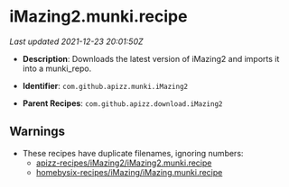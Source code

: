 # iMazing2.munki.recipe

_Last updated 2021-12-23 20:01:50Z_

- **Description**: Downloads the latest version of iMazing2 and imports it into a munki_repo.

- **Identifier**: `com.github.apizz.munki.iMazing2`

- **Parent Recipes**: `com.github.apizz.download.iMazing2`


## Warnings

- These recipes have duplicate filenames, ignoring numbers:
    - [apizz-recipes/iMazing2/iMazing2.munki.recipe](/autopkg-dupe-tracker/apizz-recipes/iMazing2/iMazing2.munki.recipe)
    - [homebysix-recipes/iMazing/iMazing.munki.recipe](/autopkg-dupe-tracker/homebysix-recipes/iMazing/iMazing.munki.recipe)